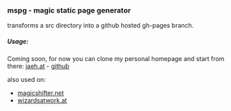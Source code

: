 ### mspg - magic static page generator

transforms a src directory into a github hosted gh-pages branch.

##### Usage:
Coming soon,
for now you can clone my personal homepage and start from there:
[jaeh.at](https://jaeh.at) - [github](https://github.com/jaeh/jaeh.at)

also used on:
* [magicshifter.net](https://magicshifter.net)
* [wizardsatwork.at](https://wizardsatwork.at)
